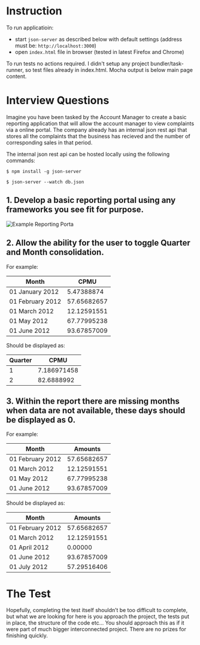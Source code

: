 # Instruction
To run applicatioin:
- start `json-server` as described below with default settings (address must be: `http://localhost:3000`)
- open `index.html` file in browser (tested in latest Firefox and Chrome)

To run tests no actions required. I didn't setup any project bundler/task-runner, so test files already in index.html. Mocha output is below main page content.

# Interview Questions #

Imagine you have been tasked by the Account Manager to create a basic reporting application that will allow the account manager to view complaints via a online portal.
The company already has an internal json rest api that stores all the complaints that the business has recieved and the number of corresponding sales in that period.

The internal json rest api can be hosted locally using the following commands:

```shell
$ npm install -g json-server

$ json-server --watch db.json
```

## 1. Develop a basic reporting portal using any frameworks you see fit for purpose.

![Example Reporting Porta](/example-2.png "Example Reporting Portal")

## 2. Allow the ability for the user to toggle Quarter and Month consolidation.

For example:

|Month       | CPMU|
|---------- | ----------| 
|01 January 2012|	5.47388874|
|01 February 2012|	57.65682657|
|01 March 2012|	12.12591551|
|01 May 2012|	67.77995238|
|01 June 2012|	93.67857009|

Should be displayed as:

|Quarter       | CPMU|
|---------- | ----------|
|1|	7.186971458|
|2|	82.6888992|


## 3. Within the report there are missing months when data are not available, these days should be displayed as 0.

For example:

Month       | Amounts
---------- | ----------|
|01 February 2012|	57.65682657|
|01 March 2012|	12.12591551|
|01 May 2012|	67.77995238|
|01 June 2012|	93.67857009|

Should be displayed as:

|Month       | Amounts
|---------- | ----------|
|01 February 2012|	57.65682657|
|01 March 2012|	12.12591551|
|01 April 2012|	0.00000|
|01 June 2012|	93.67857009|
|01 July 2012|	57.29516406|

# The Test #
Hopefully, completing the test itself shouldn’t be too difficult to complete, but what we are looking for here is you approach the project, the tests put in place, the structure of the code etc… You should approach this as if it were part of much bigger interconnected project. There are no prizes for finishing quickly.
